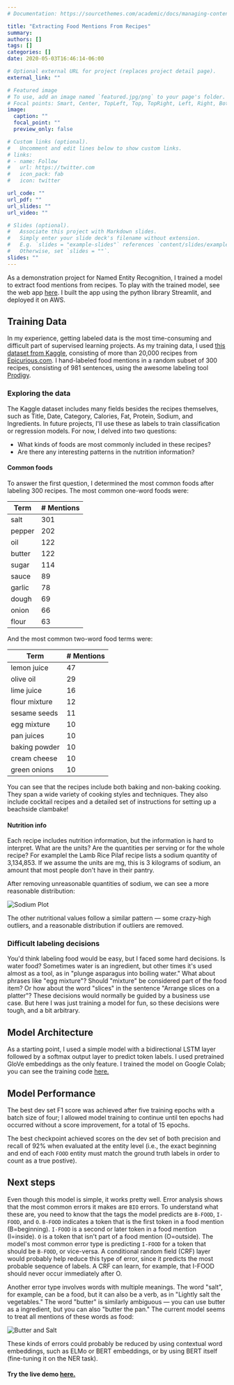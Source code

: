 ```yaml
---
# Documentation: https://sourcethemes.com/academic/docs/managing-content/

title: "Extracting Food Mentions From Recipes"
summary: 
authors: []
tags: []
categories: []
date: 2020-05-03T16:46:14-06:00

# Optional external URL for project (replaces project detail page).
external_link: ""

# Featured image
# To use, add an image named `featured.jpg/png` to your page's folder.
# Focal points: Smart, Center, TopLeft, Top, TopRight, Left, Right, BottomLeft, Bottom, BottomRight.
image:
  caption: ""
  focal_point: ""
  preview_only: false

# Custom links (optional).
#   Uncomment and edit lines below to show custom links.
# links:
# - name: Follow
#   url: https://twitter.com
#   icon_pack: fab
#   icon: twitter

url_code: ""
url_pdf: ""
url_slides: ""
url_video: ""

# Slides (optional).
#   Associate this project with Markdown slides.
#   Simply enter your slide deck's filename without extension.
#   E.g. `slides = "example-slides"` references `content/slides/example-slides.md`.
#   Otherwise, set `slides = ""`.
slides: ""
---
```

As a demonstration project for Named Entity Recognition, I trained a model to extract food mentions from recipes. To play with the trained model, see the web app [here](http://54.213.148.85:8501). I built the app using the python library Streamlit, and deployed it on AWS.




## Training Data
In my experience, getting labeled data is the most time-consuming and difficult part of supervised learning projects. As my training data, I used [this dataset from Kaggle](https://www.kaggle.com/hugodarwood/epirecipes), consisting of more than 20,000 recipes from [Epicurious.com](www.epicurious.com). I hand-labeled food mentions in a random subset of 300 recipes, consisting of 981 sentences, using the awesome labeling tool [Prodigy](https://prodi.gy). 


### Exploring the data
The Kaggle dataset includes many fields besides the recipes themselves, such as Title, Date, Category, Calories, Fat, Protein, Sodium, and Ingredients. In future projects, I'll use these as labels to train classification or regression models. For now, I delved into two questions:

* What kinds of foods are most commonly included in these recipes?
* Are there any interesting patterns in the nutrition information?

#### Common foods
To answer the first question, I determined the most common foods after labeling 300 recipes. The most common one-word foods were:

| Term      | # Mentions|
| ----------| ----------|
| salt    | 301       |
| pepper    | 202       |
| oil       | 122       |
| butter    | 122       |
| sugar     | 114       |
| sauce     | 89       |
| garlic    | 78       |
| dough    | 69       |
| onion    | 66       |
| flour    | 63       |


And the most common two-word food terms were:

| Term      | # Mentions|
| ----------| ----------|
|lemon juice| 47
|olive oil|29
|lime juice| 16
|flour mixture| 12
|sesame seeds| 11
|egg mixture| 10
|pan juices|10
|baking powder| 10
|cream cheese|10
|green onions| 10  


You can see that the recipes include both baking and non-baking cooking. They span a wide variety of cooking styles and techniques. They also include cocktail recipes and a detailed set of instructions for setting up a beachside clambake! 

#### Nutrition info
Each recipe includes nutrition information, but the information is hard to interpret. What are the units? Are the quantities per serving or for the whole recipe? For examplel the Lamb Rice Pilaf recipe lists a sodium quantity of 3,134,853. If we assume the units are mg, this is 3 kilograms of sodium, an amount that most people don't have in their pantry.

After removing unreasonable quantities of sodium, we can see a more reasonable distribution:

![Sodium Plot](/img/sodium.jpg)

The other nutritional values follow a similar pattern — some crazy-high outliers, and a reasonable distribution if outliers are removed. 


### Difficult labeling decisions
You'd think labeling food would be easy, but I faced some hard decisions. Is water food? Sometimes water is an ingredient, but other times it's used almost as a tool, as in "plunge asparagus into boiling water." What about phrases like "egg mixture"? Should "mixture" be considered part of the food item? Or how about the word "slices" in the sentence "Arrange slices on a platter"? These decisions would normally be guided by  a business use case. But here I was just training a model for fun, so these decisions were tough, and a bit arbitrary. 

## Model Architecture
As a starting point, I used a simple model with a bidirectional LSTM layer followed by a softmax output layer to predict token labels. I used pretrained GloVe embeddings as the only feature. I trained the model on Google Colab; you can see the training code [here.](https://github.com/carolmanderson/food/blob/master/notebooks/modeling/Train_basic_LSTM_model.ipynb)

## Model Performance
The best dev set F1 score was achieved after five training epochs with a batch size of four; I allowed model training to continue until ten epochs had occurred without a score improvement, for a total of 15 epochs. 

The best checkpoint achieved scores on the dev set of both precision and recall of 92% when evaluated at the entity level (i.e., the exact beginning and end of each `FOOD` entity must match the ground truth labels in order to count as a true postive). 
 
## Next steps
Even though this model is simple, it works pretty well. Error analysis shows that the most common errors it makes are `BIO` errors. To understand what these are, you need to know that the tags the model predicts are `B-FOOD`, `I-FOOD`, and `O`. `B-FOOD` indicates a token that is the first token in a food mention (B=beginning). `I-FOOD` is a second or later token in a food mention (I=inside). `O` is a token that isn't part of a food mention (O=outside). The model's most common error type is predicting `I-FOOD` for a token that should be `B-FOOD`, or vice-versa. A conditional random field (CRF) layer would probably help reduce this type of error, since it predicts the most probable sequence of labels. A CRF can learn, for example, that I-FOOD should never occur immediately after O.

Another error type involves words with multiple meanings. The word "salt", for example, can be a food, but it can also be a verb, as in "Lightly salt the vegetables." The word "butter" is similarly ambiguous — you can use butter as a ingredient, but you can also "butter the pan." The current model seems to treat all mentions of these words as food:


![Butter and Salt](/img/butter_salt_v3.png)

These kinds of errors could probably be reduced by using contextual word embeddings, such as ELMo or BERT embeddings, or by using BERT itself (fine-tuning it on the NER task). 

#### Try the live demo [here.](http://54.213.148.85:8501)  

